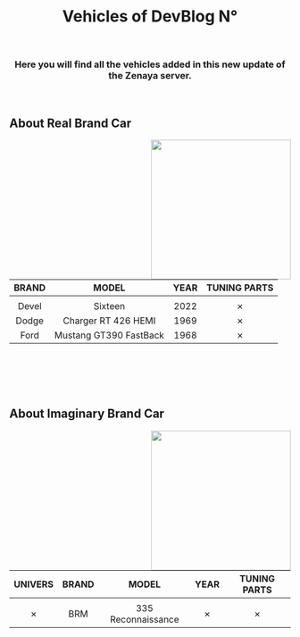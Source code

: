 
<h1 align="center"><b>Vehicles of DevBlog N°</b></h1>
<br>
<h3 align="center"><b>Here you will find all the vehicles added in this new update of the Zenaya server.</b></h3>
<br>
	
## **About Real Brand Car**
<div>
<picture><img align="right" src="https://designeya.fr/webroot/images/github_zenaya_for_real_veh.svg" width = 250px></picture>

<br>

|BRAND|MODEL|YEAR|TUNING PARTS|
|:----:|:----:|:----:|:----:|
| |
|Devel|Sixteen|2022|✗|
|Dodge|Charger RT 426 HEMI|1969|✗|
|Ford|Mustang GT390 FastBack|1968|✗|
</div>
<br><br><br><br>
	
## **About Imaginary Brand Car**
<div>
<picture><img align="right" src="https://designeya.fr/webroot/images/github_zenaya_for_imaginary.svg" width = 250px></picture>

<br>

|UNIVERS|BRAND|MODEL|YEAR|TUNING PARTS|
|:----:|:----:|:----:|:----:|:----:|
| |
|✗|BRM|335 Reconnaissance|✗|✗|
</div>
<br><br><br><br>
